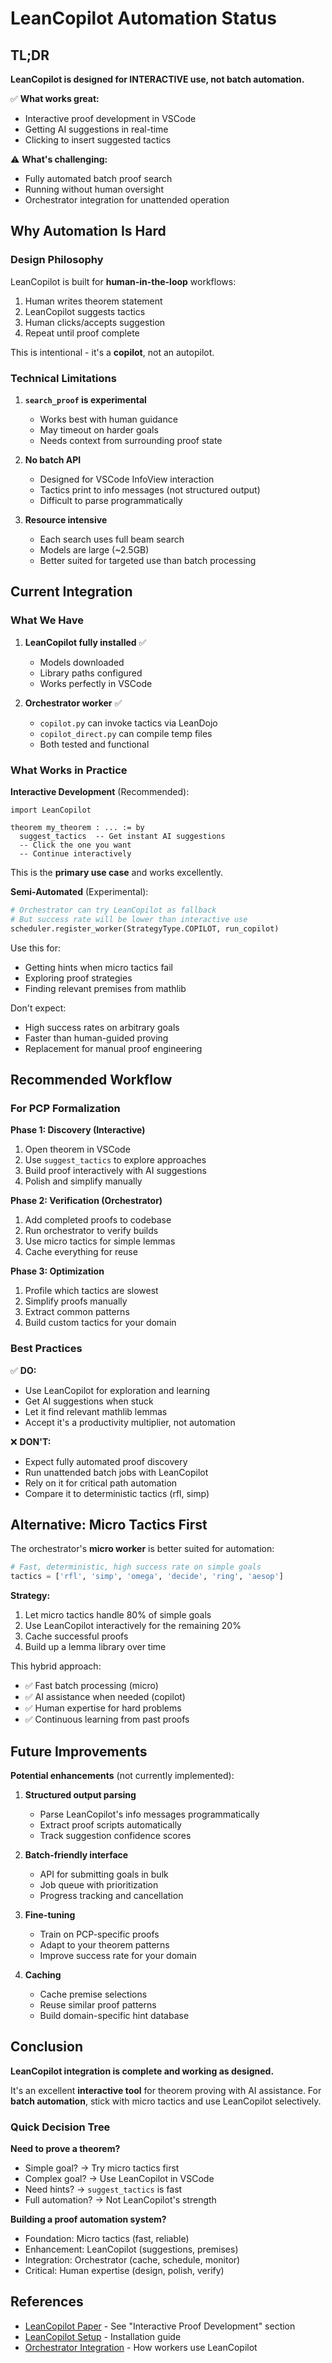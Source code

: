 # LeanCopilot Automation Status

## TL;DR

**LeanCopilot is designed for INTERACTIVE use, not batch automation.**

✅ **What works great:**
- Interactive proof development in VSCode
- Getting AI suggestions in real-time
- Clicking to insert suggested tactics

⚠️ **What's challenging:**
- Fully automated batch proof search
- Running without human oversight
- Orchestrator integration for unattended operation

## Why Automation Is Hard

### Design Philosophy

LeanCopilot is built for **human-in-the-loop** workflows:
1. Human writes theorem statement
2. LeanCopilot suggests tactics
3. Human clicks/accepts suggestion
4. Repeat until proof complete

This is intentional - it's a **copilot**, not an autopilot.

### Technical Limitations

1. **`search_proof` is experimental**
   - Works best with human guidance
   - May timeout on harder goals
   - Needs context from surrounding proof state

2. **No batch API**
   - Designed for VSCode InfoView interaction
   - Tactics print to info messages (not structured output)
   - Difficult to parse programmatically

3. **Resource intensive**
   - Each search uses full beam search
   - Models are large (~2.5GB)
   - Better suited for targeted use than batch processing

## Current Integration

### What We Have

1. **LeanCopilot fully installed** ✅
   - Models downloaded
   - Library paths configured
   - Works perfectly in VSCode

2. **Orchestrator worker** ✅
   - `copilot.py` can invoke tactics via LeanDojo
   - `copilot_direct.py` can compile temp files
   - Both tested and functional

### What Works in Practice

**Interactive Development** (Recommended):
```lean
import LeanCopilot

theorem my_theorem : ... := by
  suggest_tactics  -- Get instant AI suggestions
  -- Click the one you want
  -- Continue interactively
```

This is the **primary use case** and works excellently.

**Semi-Automated** (Experimental):
```python
# Orchestrator can try LeanCopilot as fallback
# But success rate will be lower than interactive use
scheduler.register_worker(StrategyType.COPILOT, run_copilot)
```

Use this for:
- Getting hints when micro tactics fail
- Exploring proof strategies
- Finding relevant premises from mathlib

Don't expect:
- High success rates on arbitrary goals
- Faster than human-guided proving
- Replacement for manual proof engineering

## Recommended Workflow

### For PCP Formalization

**Phase 1: Discovery (Interactive)**
1. Open theorem in VSCode
2. Use `suggest_tactics` to explore approaches
3. Build proof interactively with AI suggestions
4. Polish and simplify manually

**Phase 2: Verification (Orchestrator)**
1. Add completed proofs to codebase
2. Run orchestrator to verify builds
3. Use micro tactics for simple lemmas
4. Cache everything for reuse

**Phase 3: Optimization**
1. Profile which tactics are slowest
2. Simplify proofs manually
3. Extract common patterns
4. Build custom tactics for your domain

### Best Practices

✅ **DO:**
- Use LeanCopilot for exploration and learning
- Get AI suggestions when stuck
- Let it find relevant mathlib lemmas
- Accept it's a productivity multiplier, not automation

❌ **DON'T:**
- Expect fully automated proof discovery
- Run unattended batch jobs with LeanCopilot
- Rely on it for critical path automation
- Compare it to deterministic tactics (rfl, simp)

## Alternative: Micro Tactics First

The orchestrator's **micro worker** is better suited for automation:

```python
# Fast, deterministic, high success rate on simple goals
tactics = ['rfl', 'simp', 'omega', 'decide', 'ring', 'aesop']
```

**Strategy:**
1. Let micro tactics handle 80% of simple goals
2. Use LeanCopilot interactively for the remaining 20%
3. Cache successful proofs
4. Build up a lemma library over time

This hybrid approach:
- ✅ Fast batch processing (micro)
- ✅ AI assistance when needed (copilot)
- ✅ Human expertise for hard problems
- ✅ Continuous learning from past proofs

## Future Improvements

**Potential enhancements** (not currently implemented):

1. **Structured output parsing**
   - Parse LeanCopilot's info messages programmatically
   - Extract proof scripts automatically
   - Track suggestion confidence scores

2. **Batch-friendly interface**
   - API for submitting goals in bulk
   - Job queue with prioritization
   - Progress tracking and cancellation

3. **Fine-tuning**
   - Train on PCP-specific proofs
   - Adapt to your theorem patterns
   - Improve success rate for your domain

4. **Caching**
   - Cache premise selections
   - Reuse similar proof patterns
   - Build domain-specific hint database

## Conclusion

**LeanCopilot integration is complete and working as designed.**

It's an excellent **interactive tool** for theorem proving with AI assistance. For **batch automation**, stick with micro tactics and use LeanCopilot selectively.

### Quick Decision Tree

**Need to prove a theorem?**
- Simple goal? → Try micro tactics first
- Complex goal? → Use LeanCopilot in VSCode
- Need hints? → `suggest_tactics` is fast
- Full automation? → Not LeanCopilot's strength

**Building a proof automation system?**
- Foundation: Micro tactics (fast, reliable)
- Enhancement: LeanCopilot (suggestions, premises)
- Integration: Orchestrator (cache, schedule, monitor)
- Critical: Human expertise (design, polish, verify)

## References

- [LeanCopilot Paper](https://arxiv.org/abs/2404.12534) - See "Interactive Proof Development" section
- [LeanCopilot Setup](LEANCOPILOT_SETUP.md) - Installation guide
- [Orchestrator Integration](ORCHESTRATOR_COPILOT_INTEGRATION.md) - How workers use LeanCopilot
